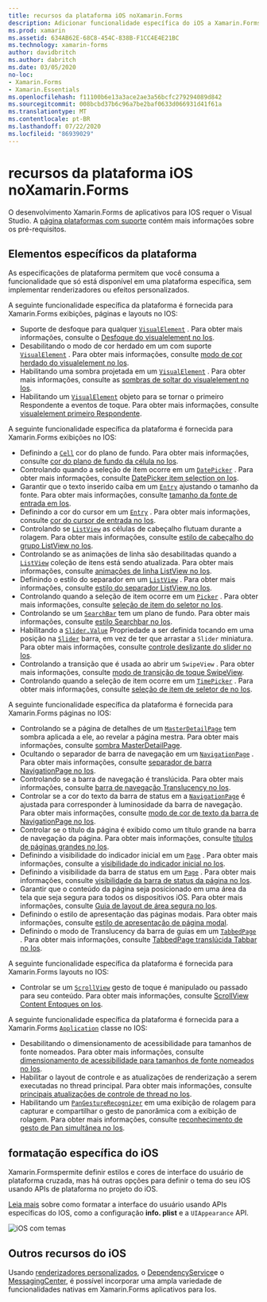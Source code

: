 ```yaml
---
title: recursos da plataforma iOS noXamarin.Forms
description: Adicionar funcionalidade específica do iOS a Xamarin.Forms aplicativos.
ms.prod: xamarin
ms.assetid: 634AB62E-68C8-454C-838B-F1CC4E4E21BC
ms.technology: xamarin-forms
author: davidbritch
ms.author: dabritch
ms.date: 03/05/2020
no-loc:
- Xamarin.Forms
- Xamarin.Essentials
ms.openlocfilehash: f11100b6e13a3ace2ae3a56bcfc279294089d842
ms.sourcegitcommit: 008bcbd37b6c96a7be2baf0633d066931d41f61a
ms.translationtype: MT
ms.contentlocale: pt-BR
ms.lasthandoff: 07/22/2020
ms.locfileid: "86939029"
---
```

# <a name="ios-platform-features-in-xamarinforms"></a>recursos da plataforma iOS noXamarin.Forms

O desenvolvimento Xamarin.Forms de aplicativos para IOS requer o Visual Studio. A [página plataformas com suporte](~/get-started/supported-platforms.md) contém mais informações sobre os pré-requisitos.

## <a name="platform-specifics"></a>Elementos específicos da plataforma

As especificações de plataforma permitem que você consuma a funcionalidade que só está disponível em uma plataforma específica, sem implementar renderizadores ou efeitos personalizados.

A seguinte funcionalidade específica da plataforma é fornecida para Xamarin.Forms exibições, páginas e layouts no IOS:

- Suporte de desfoque para qualquer [`VisualElement`](xref:Xamarin.Forms.VisualElement) . Para obter mais informações, consulte o [Desfoque do visualelement no Ios](visualelement-blur.md).
- Desabilitando o modo de cor herdado em um com suporte [`VisualElement`](xref:Xamarin.Forms.VisualElement) . Para obter mais informações, consulte [modo de cor herdado do visualelement no Ios](legacy-color-mode.md).
- Habilitando uma sombra projetada em um [`VisualElement`](xref:Xamarin.Forms.VisualElement) . Para obter mais informações, consulte as [sombras de soltar do visualelement no Ios](visualelement-drop-shadow.md).
- Habilitando um [`VisualElement`](xref:Xamarin.Forms.VisualElement) objeto para se tornar o primeiro Respondente a eventos de toque. Para obter mais informações, consulte [visualelement primeiro Respondente](visualelement-first-responder.md).

A seguinte funcionalidade específica da plataforma é fornecida para Xamarin.Forms exibições no IOS:

- Definindo a [`Cell`](xref:Xamarin.Forms.Cell) cor do plano de fundo. Para obter mais informações, consulte [cor do plano de fundo da célula no Ios](cell-background-color.md).
- Controlando quando a seleção de item ocorre em um [`DatePicker`](xref:Xamarin.Forms.DatePicker) . Para obter mais informações, consulte [DatePicker item selection on Ios](datepicker-selection.md).
- Garantir que o texto inserido caiba em um [`Entry`](xref:Xamarin.Forms.Entry) ajustando o tamanho da fonte. Para obter mais informações, consulte [tamanho da fonte de entrada em Ios](entry-font-size.md).
- Definindo a cor do cursor em um [`Entry`](xref:Xamarin.Forms.Entry) . Para obter mais informações, consulte [cor do cursor de entrada no Ios](entry-cursor-color.md).
- Controlando se [`ListView`](xref:Xamarin.Forms.ListView) as células de cabeçalho flutuam durante a rolagem. Para obter mais informações, consulte [estilo de cabeçalho do grupo ListView no Ios](listview-group-header-style.md).
- Controlando se as animações de linha são desabilitadas quando a [`ListView`](xref:Xamarin.Forms.ListView) coleção de itens está sendo atualizada. Para obter mais informações, consulte [animações de linha ListView no Ios](listview-row-animations.md).
- Definindo o estilo do separador em um [`ListView`](xref:Xamarin.Forms.ListView) . Para obter mais informações, consulte [estilo do separador ListView no Ios](listview-separator-style.md).
- Controlando quando a seleção de item ocorre em um [`Picker`](xref:Xamarin.Forms.Picker) . Para obter mais informações, consulte [seleção de item do seletor no Ios](picker-selection.md).
- Controlando se um [`SearchBar`](xref:Xamarin.Forms.SearchBar) tem um plano de fundo. Para obter mais informações, consulte [estilo Searchbar no Ios](searchbar-style.md).
- Habilitando a [`Slider.Value`](xref:Xamarin.Forms.Slider.Value) Propriedade a ser definida tocando em uma posição na [`Slider`](xref:Xamarin.Forms.Slider) barra, em vez de ter que arrastar a `Slider` miniatura. Para obter mais informações, consulte [controle deslizante do slider no Ios](slider-thumb.md).
- Controlando a transição que é usada ao abrir um `SwipeView` . Para obter mais informações, consulte [modo de transição de toque SwipeView](swipeview-swipetransitionmode.md).
- Controlando quando a seleção de item ocorre em um [`TimePicker`](xref:Xamarin.Forms.TimePicker) . Para obter mais informações, consulte [seleção de item de seletor de no Ios](timepicker-selection.md).

A seguinte funcionalidade específica da plataforma é fornecida para Xamarin.Forms páginas no IOS:

- Controlando se a página de detalhes de um [`MasterDetailPage`](xref:Xamarin.Forms.MasterDetailPage) tem sombra aplicada a ele, ao revelar a página mestra. Para obter mais informações, consulte [sombra MasterDetailPage](masterdetailpage-shadow.md).
- Ocultando o separador de barra de navegação em um [`NavigationPage`](xref:Xamarin.Forms.NavigationPage) . Para obter mais informações, consulte [separador de barra NavigationPage no Ios](navigation-bar-separator.md).
- Controlando se a barra de navegação é translúcida. Para obter mais informações, consulte [barra de navegação Translucency no Ios](navigation-bar-translucent.md).
- Controlar se a cor do texto da barra de status em a [`NavigationPage`](xref:Xamarin.Forms.NavigationPage) é ajustada para corresponder à luminosidade da barra de navegação. Para obter mais informações, consulte [modo de cor de texto da barra de NavigationPage no Ios](status-bar-text-color.md).
- Controlar se o título da página é exibido como um título grande na barra de navegação da página. Para obter mais informações, consulte [títulos de páginas grandes no Ios](page-large-title.md).
- Definindo a visibilidade do indicador inicial em um [`Page`](xref:Xamarin.Forms.Page) . Para obter mais informações, consulte a [visibilidade do indicador inicial no Ios](page-home-indicator.md).
- Definindo a visibilidade da barra de status em um [`Page`](xref:Xamarin.Forms.Page) . Para obter mais informações, consulte [visibilidade da barra de status da página no Ios](page-status-bar-visibility.md).
- Garantir que o conteúdo da página seja posicionado em uma área da tela que seja segura para todos os dispositivos iOS. Para obter mais informações, consulte [Guia de layout de área segura no Ios](page-safe-area-layout.md).
- Definindo o estilo de apresentação das páginas modais. Para obter mais informações, consulte [estilo de apresentação de página modal](page-presentation-style.md).
- Definindo o modo de Translucency da barra de guias em um [`TabbedPage`](xref:Xamarin.Forms.TabbedPage) . Para obter mais informações, consulte [TabbedPage translúcida Tabbar no Ios](tabbedpage-translucent-tabbar.md).

A seguinte funcionalidade específica da plataforma é fornecida para Xamarin.Forms layouts no IOS:

- Controlar se um [`ScrollView`](xref:Xamarin.Forms.ScrollView) gesto de toque é manipulado ou passado para seu conteúdo. Para obter mais informações, consulte [ScrollView Content Entoques on Ios](scrollview-content-touches.md).

A seguinte funcionalidade específica da plataforma é fornecida para a Xamarin.Forms [`Application`](xref:Xamarin.Forms.Application) classe no IOS:

- Desabilitando o dimensionamento de acessibilidade para tamanhos de fonte nomeados. Para obter mais informações, consulte [dimensionamento de acessibilidade para tamanhos de fonte nomeados no Ios](named-font-size-scaling.md).
- Habilitar o layout de controle e as atualizações de renderização a serem executadas no thread principal. Para obter mais informações, consulte [principais atualizações de controle de thread no Ios](main-thread-updates-ui.md).
- Habilitando um [`PanGestureRecognizer`](xref:Xamarin.Forms.PanGestureRecognizer) em uma exibição de rolagem para capturar e compartilhar o gesto de panorâmica com a exibição de rolagem. Para obter mais informações, consulte [reconhecimento de gesto de Pan simultânea no Ios](application-pan-gesture.md).

## <a name="ios-specific-formatting"></a>formatação específica do iOS

Xamarin.Formspermite definir estilos e cores de interface do usuário de plataforma cruzada, mas há outras opções para definir o tema do seu iOS usando APIs de plataforma no projeto do iOS.

[Leia mais](formatting.md) sobre como formatar a interface do usuário usando APIs específicas do IOS, como a configuração **info. plist** e a `UIAppearance` API.

![iOS com temas](images/status-white-sml.png)

## <a name="other-ios-features"></a>Outros recursos do iOS

Usando [renderizadores personalizados](~/xamarin-forms/app-fundamentals/custom-renderer/index.md), o [DependencyService](~/xamarin-forms/app-fundamentals/dependency-service/index.md)e o [MessagingCenter](~/xamarin-forms/app-fundamentals/messaging-center.md), é possível incorporar uma ampla variedade de funcionalidades nativas em Xamarin.Forms aplicativos para Ios.
